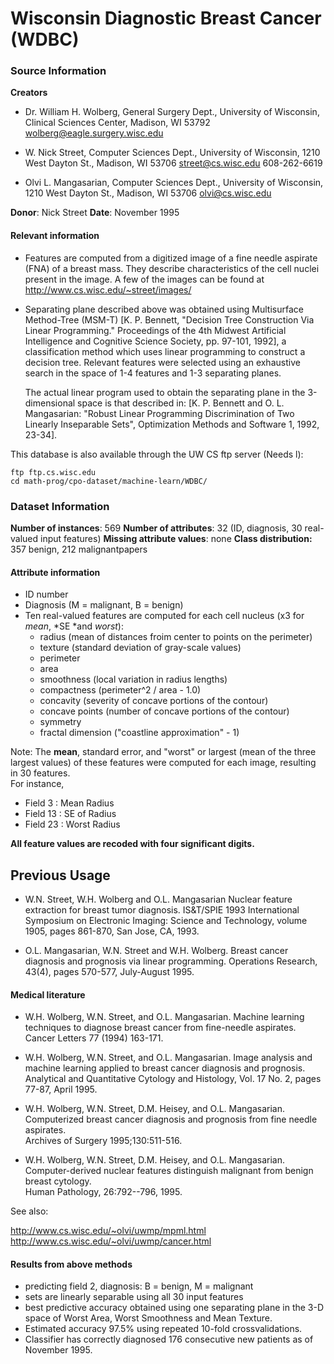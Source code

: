 # Wisconsin Diagnostic Breast Cancer (WDBC)
### Source Information

**Creators**

* Dr. William H. Wolberg, General Surgery Dept., University of
	Wisconsin,  Clinical Sciences Center, Madison, WI 53792
	wolberg@eagle.surgery.wisc.edu

* W. Nick Street, Computer Sciences Dept., University of
	Wisconsin, 1210 West Dayton St., Madison, WI 53706
	street@cs.wisc.edu  608-262-6619

* Olvi L. Mangasarian, Computer Sciences Dept., University of
	Wisconsin, 1210 West Dayton St., Madison, WI 53706
	olvi@cs.wisc.edu 

**Donor**: Nick Street
**Date**: November 1995

#### Relevant information

* Features are computed from a digitized image of a fine needle
	aspirate (FNA) of a breast mass.  They describe
	characteristics of the cell nuclei present in the image.
	A few of the images can be found at
	http://www.cs.wisc.edu/~street/images/

* Separating plane described above was obtained using
	Multisurface Method-Tree (MSM-T) [K. P. Bennett, "Decision Tree
	Construction Via Linear Programming." Proceedings of the 4th
	Midwest Artificial Intelligence and Cognitive Science Society,
	pp. 97-101, 1992], a classification method which uses linear
	programming to construct a decision tree.  Relevant features
	were selected using an exhaustive search in the space of 1-4
	features and 1-3 separating planes.

	The actual linear program used to obtain the separating plane
	in the 3-dimensional space is that described in:
	[K. P. Bennett and O. L. Mangasarian: "Robust Linear
	Programming Discrimination of Two Linearly Inseparable Sets",
	Optimization Methods and Software 1, 1992, 23-34].


This database is also available through the UW CS ftp server (Needs l):

	ftp ftp.cs.wisc.edu
	cd math-prog/cpo-dataset/machine-learn/WDBC/

### Dataset Information
**Number of instances**: 569 
**Number of attributes**: 32 (ID, diagnosis, 30 real-valued input features)
**Missing attribute values**: none
**Class distribution:** 357 benign, 212 malignantpapers 
#### Attribute information


* ID number
* Diagnosis (M = malignant, B = benign)
* Ten real-valued features are computed for each cell nucleus (x3 for *mean*, *SE *and *worst*):
	*  radius (mean of distances froim center to points on the perimeter)
	* texture (standard deviation of gray-scale values)
	*  perimeter
	* area
	* smoothness (local variation in radius lengths)
	* compactness (perimeter^2 / area - 1.0)
	* concavity (severity of concave portions of the contour)
	* concave points (number of concave portions of the contour)
	* symmetry 
	* fractal dimension ("coastline approximation" - 1)

Note: The **mean**, standard error, and "worst" or largest (mean of the three
largest values) of these features were computed for each image,
resulting in 30 features.  
For instance, 

* Field 3  : Mean Radius
* Field 13 : SE of Radius
* Field 23  : Worst Radius

**All feature values are recoded with four significant digits.**

## Previous Usage

*	W.N. Street, W.H. Wolberg and O.L. Mangasarian 
	Nuclear feature extraction for breast tumor diagnosis.
	IS&T/SPIE 1993 International Symposium on Electronic Imaging: Science
	and Technology, volume 1905, pages 861-870, San Jose, CA, 1993.

*	O.L. Mangasarian, W.N. Street and W.H. Wolberg. 
	Breast cancer diagnosis and prognosis via linear programming. 
	Operations Research, 43(4), pages 570-577, July-August 1995.

#### Medical literature

*	W.H. Wolberg, W.N. Street, and O.L. Mangasarian. 
	Machine learning techniques to diagnose breast cancer from
	fine-needle aspirates.  
	Cancer Letters 77 (1994) 163-171.

*	W.H. Wolberg, W.N. Street, and O.L. Mangasarian. 
	Image analysis and machine learning applied to breast cancer
	diagnosis and prognosis.  
	Analytical and Quantitative Cytology and Histology, Vol. 17
	No. 2, pages 77-87, April 1995. 

*	W.H. Wolberg, W.N. Street, D.M. Heisey, and O.L. Mangasarian. 
	Computerized breast cancer diagnosis and prognosis from fine
	needle aspirates.  
	Archives of Surgery 1995;130:511-516.

*	W.H. Wolberg, W.N. Street, D.M. Heisey, and O.L. Mangasarian. 
	Computer-derived nuclear features distinguish malignant from
	benign breast cytology.  
	Human Pathology, 26:792--796, 1995.

See also:

http://www.cs.wisc.edu/~olvi/uwmp/mpml.html
http://www.cs.wisc.edu/~olvi/uwmp/cancer.html

#### Results from above methods

* predicting field 2, diagnosis: B = benign, M = malignant
* sets are linearly separable using all 30 input features
* best predictive accuracy obtained using one separating plane
		in the 3-D space of Worst Area, Worst Smoothness and
		Mean Texture.  
* Estimated accuracy 97.5% using repeated
		10-fold crossvalidations.  
* Classifier has correctly
		diagnosed 176 consecutive new patients as of November
		1995. 
